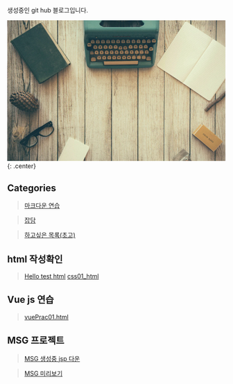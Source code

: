 생성중인 git hub 블로그입니다. 


![main](/Image/desk.png){: .center}


## Categories

> [마크다운 연습](Practice/MDPratice.md)

> [잡담](Board/board_reademe.md)

> [하고싶은 목록(초고)](Board/DoAnything.md)


## html 작성확인
> [Hello test html](Practice/hello.html)
> [css01_html](Practice/css01.html)


## Vue js 연습
> [vuePrac01.html](webCode/vuePrac01.html)

## MSG 프로젝트
> [MSG 생성중 jsp 다운](Practice/0401.jsp)

> [MSG 미리보기](Practice/0401.html)
